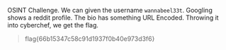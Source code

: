 OSINT Challenge. We can given the username ``wannabeel33t``. Googling shows a reddit profile. The bio has something URL Encoded. Throwing it into cyberchef, we get the flag.

> flag{66b15347c58c91d1937f0b40e973d3f6}

